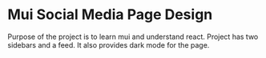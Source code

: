 # Mui Social Media Page Design

Purpose of the project is to learn mui and understand react. Project has two sidebars and a feed. It also provides dark mode for the page.
